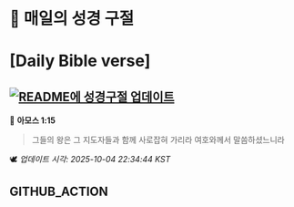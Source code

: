 # 🙏 매일의 성경 구절
# [Daily Bible verse]
## [![README에 성경구절 업데이트](https://github.com/DONGSUKA/first_test/actions/workflows/update-readme-bible.yml/badge.svg)](https://github.com/DONGSUKA/first_test/actions/workflows/update-readme-bible.yml)
<!-- START_BIBLE_VERSE -->
📖 **아모스 1:15**
> 그들의 왕은 그 지도자들과 함께 사로잡혀 가리라 여호와께서 말씀하셨느니라

🕊️ _업데이트 시각: 2025-10-04 22:34:44 KST_
  <!-- END_BIBLE_VERSE -->
## GITHUB_ACTION
